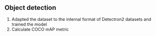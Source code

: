 ## Object detection
1. Adapted the dataset to the internal format of Detectron2 datasets and trained the model
2. Calculate COCO mAP metric
